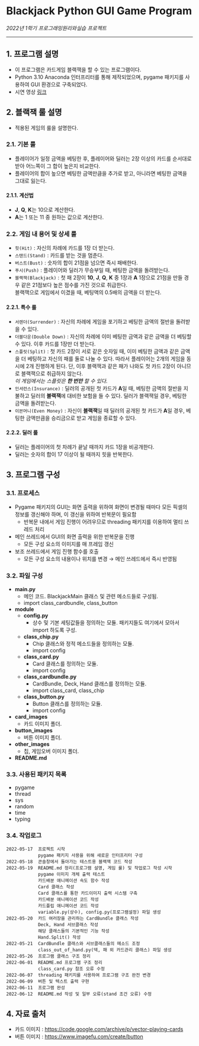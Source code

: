 Blackjack Python GUI Game Program 
====
_2022년 1학기 프로그래밍원리와실습 프로젝트_ 
***


## 1. 프로그램 설명
- 이 프로그램은 카드게임 블랙잭을 할 수 있는 프로그램이다.
- Python 3.10 Anaconda 인터프리터를 통해 제작되었으며, pygame 패키지를 사용하여 GUI 환경으로 구축되었다.
- 시연 영상 [링크](https://drive.google.com/file/d/1Tcw2lNwz_6pwhbCxAz03_dyTTmULWvIv/view?usp=sharing)

## 2. 블랙잭 룰 설명 
- 적용된 게임의 룰을 설명한다.

### 2.1. 기본 룰 
- 플레이어가 일정 금액을 베팅한 후, 플레이어와 딜러는 2장 이상의 카드를 순서대로 받아 어느쪽이 그 합이 높은지 비교한다.
- 플레이어의 합이 높으면 베팅한 금액만큼을 추가로 받고, 아니라면 베팅한 금액을 그대로 잃는다.
#### 2.1.1. 계산법 
- **J**, **Q**, **K**는 10으로 계산한다.
- **A**는 1 또는 11 중 원하는 값으로 계산한다.

### 2.2. 게임 내 용어 및 상세 룰 
- `힛(Hit)` : 자신의 차례에 카드를 1장 더 받는다.
- `스탠드(Stand)` : 카드를 받는 것을 멈춘다.
- `버스트(Bust)` : 숫자의 합이 21점을 넘으면 즉시 패배한다.
- `푸시(Push)` : 플레이어와 딜러가 무승부일 때, 베팅한 금액을 돌려받는다.
- `블랙잭(Blackjack)` : 첫 패 2장이 **10**, **J**, **Q**, **K** 중 1장과 **A** 1장으로 21점을 만들 경우 같은 21점보다 높은 점수를 가진 것으로 취급한다.\
블랙잭으로 게임에서 이겼을 때, 베팅액의 0.5배의 금액을 더 받는다.

#### 2.2.1. 특수 룰 
- `서렌더(Surrender)` : 자신의 차례에 게임을 포기하고 베팅한 금액의 절반을 돌려받을 수 있다.
- `더블다운(Double Down)` : 자신의 차례에 이미 베팅한 금액과 같은 금액을 더 베팅할 수 있다. 이후 카드를 1장만 더 받는다.
- `스플릿(Split)` : 첫 카드 2장이 서로 같은 숫자일 때, 이미 베팅한 금액과 같은 금액을 더 베팅하고 자신의 패를 둘로 나눌 수 있다.
따라서 플레이어는 2개의 게임을 동시에 2개 진행하게 된다.
단, 이후 블랙잭과 같은 패가 나와도 첫 카드 2장이 아니므로 블랙잭으로 취급하지 않는다.\
_이 게임에서는 스플릿은 **한 번만** 할 수 있다._
- `인셔런스(Insurance)` : 딜러의 공개된 첫 카드가 **A**일 때, 베팅한 금액의 절반을 지불하고 딜러의 **블랙잭**에 대비한 보험을 들 수 있다.
딜러가 블랙잭일 경우, 베팅한 금액을 돌려받는다.
- `이븐머니(Even Money)` : 자신이 **블랙잭**일 때 딜러의 공개된 첫 카드가 **A**일 경우, 베팅한 금액만큼을 승리금으로 받고 게임을 종료할 수 있다.

#### 2.2.2. 딜러 룰 
- 딜러는 플레이어의 첫 차례가 끝날 때까지 카드 1장을 비공개한다.
- 딜러는 숫자의 합이 17 이상이 될 때까지 힛을 반복한다.


## 3. 프로그램 구성

### 3.1. 프로세스
* Pygame 패키지의 GUI는 화면 출력을 위하여 화면이 변경될 때마다 모든 픽셀의 정보를 갱신해야 하며, 이 갱신을 위하여 반복문이 필요함​
  * 반복문 내에서 게임 진행이 어려우므로 threading 패키지를 이용​하여 멀티 쓰레드 처리
* 메인 쓰레드에서 GUI의 화면 출력을 위한 반복문을 진행​
  * 모든 구성 요소의 이미지를 매 프레임 갱신​
* 보조 쓰레드에서 게임 진행 함수를 호출​
  * 모든 구성 요소의 내용이나 위치를 변경 → 메인 쓰레드에서 즉시 반영됨

### 3.2. 파일 구성
* **main.py**
  * 메인 코드. BlackjackMain 클래스 및 관련 메소드들로 구성됨.
  * import class_cardbundle, class_button
* **module**
  * **config.py**
    * 상수 및 기본 세팅값들을 정의하는 모듈. 패키지들도 여기에서 모아서 import 하도록 구성.
  * **class_chip.py**
    * Chip 클래스와 정적 메소드들을 정의하는 모듈.
    * import config
  * **class_card.py**
    * Card 클래스를 정의하는 모듈.
    * import config
  * **class_cardbundle.py**
    * CardBundle, Deck, Hand 클래스를 정의하는 모듈.
    * import class_card, class_chip
  * **class_button.py**
    * Button 클래스를 정의하는 모듈.
    * import config
* **card_images**
  * 카드 이미지 폴더.
* **button_images**
  * 버튼 이미지 폴더.
* **other_images**
  * 칩, 게임오버 이미지 폴더.
* **README.md**

### 3.3. 사용된 패키지 목록
* pygame
* thread
* sys
* random
* time
* typing

### 3.4. 작업로그 
    2022-05-17  프로젝트 시작
                pygame 패키지 사용을 위해 새로운 인터프리터 구성
    2022-05-18  콘솔창에서 돌아가는 테스트용 블랙잭 코드 작성
    2022-05-19  README.md 정리(프로그램 설명, 게임 룰) 및 작업로그 작성 시작
                pygame 이미지 개체 출력 테스트
                카드배분 애니메이션 속도 함수 작성
                Card 클래스 작성
                Card 클래스를 통한 카드이미지 출력 시스템 구축
                카드배분 애니메이션 코드 작성
                카드플립 애니메이션 코드 작성
                variable.py(상수), config.py(프로그램설정) 파일 생성
    2022-05-20  카드 여러장을 관리하는 CardBundle 클래스 작성
                Deck, Hand 서브클래스 작성
                해당 클래스들의 기본적인 기능 작성
                Hand.Split() 작성
    2022-05-21  CardBundle 클래스와 서브클래스들의 메소드 조정
                class_out_of_hand.py(덱, 패 외 카드관리 클래스) 파일 생성
    2022-05-26  프로그램 클래스 구조 정리
    2022-06-01  README.md 프로그램 구조 정리
                class_card.py 참조 오류 수정
    2022-06-07  threading 패키지를 사용하여 프로그램 구조 완전 변경
    2022-06-09  버튼 및 텍스트 출력 구현
    2022-06-11  프로그램 완성
    2022-06-12  README.md 작성 및 일부 오류(stand 조건 오류) 수정

## 4. 자료 출처
* 카드 이미지 : https://code.google.com/archive/p/vector-playing-cards
* 버튼 이미지 : https://www.imagefu.com/create/button

